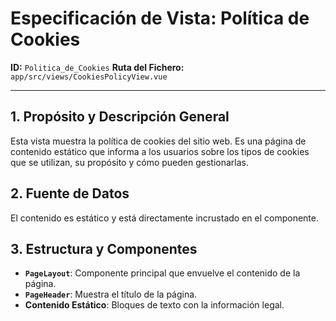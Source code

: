 # Especificación de Vista: Política de Cookies

**ID:** `Politica_de_Cookies`
**Ruta del Fichero:** `app/src/views/CookiesPolicyView.vue`

---

## 1. Propósito y Descripción General

Esta vista muestra la política de cookies del sitio web. Es una página de contenido estático que informa a los usuarios sobre los tipos de cookies que se utilizan, su propósito y cómo pueden gestionarlas.

## 2. Fuente de Datos

El contenido es estático y está directamente incrustado en el componente.

## 3. Estructura y Componentes

- **`PageLayout`**: Componente principal que envuelve el contenido de la página.
- **`PageHeader`**: Muestra el título de la página.
- **Contenido Estático**: Bloques de texto con la información legal.
